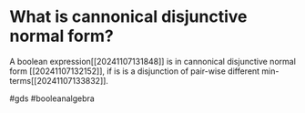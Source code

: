 # What is cannonical disjunctive normal form? 
A boolean expression[[20241107131848]] is in cannonical disjunctive normal form [[20241107132152]], if is is a disjunction of pair-wise different min-terms[[20241107133832]].

#gds #booleanalgebra